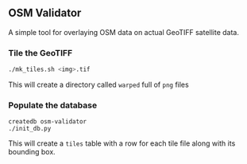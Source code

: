 OSM Validator
-------------

A simple tool for overlaying OSM data on actual GeoTIFF satellite data.  

### Tile the GeoTIFF

```bash
./mk_tiles.sh <img>.tif
```

This will create a directory called `warped` full of `png` files

### Populate the database

```
createdb osm-validator
./init_db.py
```

This will create a `tiles` table with a row for each tile file along with its bounding box.





